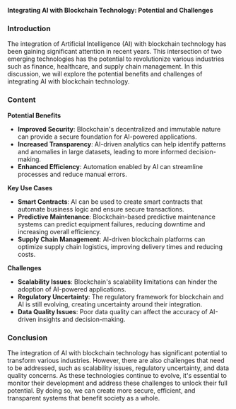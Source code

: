 **Integrating AI with Blockchain Technology: Potential and Challenges**

### Introduction

The integration of Artificial Intelligence (AI) with blockchain technology has been gaining significant attention in recent years. This intersection of two emerging technologies has the potential to revolutionize various industries such as finance, healthcare, and supply chain management. In this discussion, we will explore the potential benefits and challenges of integrating AI with blockchain technology.

### Content

**Potential Benefits**

*   **Improved Security**: Blockchain's decentralized and immutable nature can provide a secure foundation for AI-powered applications.
*   **Increased Transparency**: AI-driven analytics can help identify patterns and anomalies in large datasets, leading to more informed decision-making.
*   **Enhanced Efficiency**: Automation enabled by AI can streamline processes and reduce manual errors.

**Key Use Cases**

*   **Smart Contracts**: AI can be used to create smart contracts that automate business logic and ensure secure transactions.
*   **Predictive Maintenance**: Blockchain-based predictive maintenance systems can predict equipment failures, reducing downtime and increasing overall efficiency.
*   **Supply Chain Management**: AI-driven blockchain platforms can optimize supply chain logistics, improving delivery times and reducing costs.

**Challenges**

*   **Scalability Issues**: Blockchain's scalability limitations can hinder the adoption of AI-powered applications.
*   **Regulatory Uncertainty**: The regulatory framework for blockchain and AI is still evolving, creating uncertainty around their integration.
*   **Data Quality Issues**: Poor data quality can affect the accuracy of AI-driven insights and decision-making.

### Conclusion

The integration of AI with blockchain technology has significant potential to transform various industries. However, there are also challenges that need to be addressed, such as scalability issues, regulatory uncertainty, and data quality concerns. As these technologies continue to evolve, it's essential to monitor their development and address these challenges to unlock their full potential. By doing so, we can create more secure, efficient, and transparent systems that benefit society as a whole.
